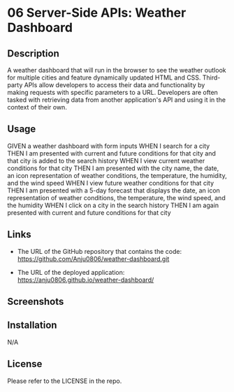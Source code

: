 
# 06 Server-Side APIs: Weather Dashboard

## Description

 A weather dashboard that will run in the browser to see the weather outlook for multiple cities and feature dynamically updated HTML and CSS. Third-party APIs allow developers to access their data and functionality by making requests with specific parameters to a URL. Developers are often tasked with retrieving data from another application's API and using it in the context of their own. 

## Usage

GIVEN a weather dashboard with form inputs
WHEN I search for a city
THEN I am presented with current and future conditions for that city and that city is added to the search history
WHEN I view current weather conditions for that city
THEN I am presented with the city name, the date, an icon representation of weather conditions, the temperature, the humidity, and the wind speed
WHEN I view future weather conditions for that city
THEN I am presented with a 5-day forecast that displays the date, an icon representation of weather conditions, the temperature, the wind speed, and the humidity
WHEN I click on a city in the search history
THEN I am again presented with current and future conditions for that city
 
## Links

* The URL of the GitHub repository that contains the code:
https://github.com/Anju0806/weather-dashboard.git

* The URL of the deployed application:
https://anju0806.github.io/weather-dashboard/

## Screenshots

## Installation
N/A

## License
Please refer to the LICENSE in the repo.

